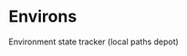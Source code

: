 # Environs<!--[*](https://www.google.com/search?sca_esv=602116154&biw=1920&bih=953&sxsrf=ACQVn0-C3AIUHrS--0zaNqigRwaCK1PmgQ:1706431029545&q=environs+meaning&si=AKbGX_q870E3DK3nJ7cu3BOD7pxCKyVtNZGpTPnh1mGy4pAQvUvde_0eOniF9NuHkenUY8KvPyf6x1ZDzlOjYaWuIlZpmMQKU1todHvnqnEiisr3S3un6aI%3D&expnd=1&ictx=1&ved=2ahUKEwiHt6GO1_-DAxV3cfEDHbbJBrsQyNoBKAB6BAgREAA)-->
Environment state tracker (local paths depot)
